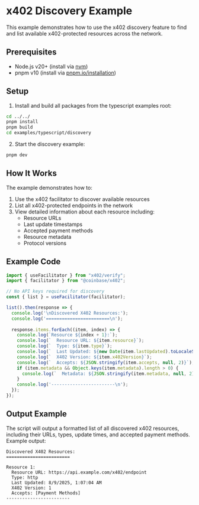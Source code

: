 # x402 Discovery Example

This example demonstrates how to use the x402 discovery feature to find and list available x402-protected resources across the network.

## Prerequisites

- Node.js v20+ (install via [nvm](https://github.com/nvm-sh/nvm))
- pnpm v10 (install via [pnpm.io/installation](https://pnpm.io/installation))

## Setup

1. Install and build all packages from the typescript examples root:
```bash
cd ../../
pnpm install
pnpm build
cd examples/typescript/discovery
```

2. Start the discovery example:
```bash
pnpm dev
```

## How It Works

The example demonstrates how to:
1. Use the x402 facilitator to discover available resources
2. List all x402-protected endpoints in the network
3. View detailed information about each resource including:
   - Resource URLs
   - Last update timestamps
   - Accepted payment methods
   - Resource metadata
   - Protocol versions

## Example Code

```typescript
import { useFacilitator } from "x402/verify";
import { facilitator } from "@coinbase/x402";

// No API keys required for discovery
const { list } = useFacilitator(facilitator);

list().then(response => {
  console.log('\nDiscovered X402 Resources:');
  console.log('========================\n');
  
  response.items.forEach((item, index) => {
    console.log(`Resource ${index + 1}:`);
    console.log(`  Resource URL: ${item.resource}`);
    console.log(`  Type: ${item.type}`);
    console.log(`  Last Updated: ${new Date(item.lastUpdated).toLocaleString()}`);
    console.log(`  X402 Version: ${item.x402Version}`);
    console.log(`  Accepts: ${JSON.stringify(item.accepts, null, 2)}`);
    if (item.metadata && Object.keys(item.metadata).length > 0) {
      console.log(`  Metadata: ${JSON.stringify(item.metadata, null, 2)}`);
    }
    console.log('------------------------\n');
  });
});
```

## Output Example

The script will output a formatted list of all discovered x402 resources, including their URLs, types, update times, and accepted payment methods. Example output:

```
Discovered X402 Resources:
========================

Resource 1:
  Resource URL: https://api.example.com/x402/endpoint
  Type: http
  Last Updated: 8/9/2025, 1:07:04 AM
  X402 Version: 1
  Accepts: [Payment Methods]
------------------------
```
